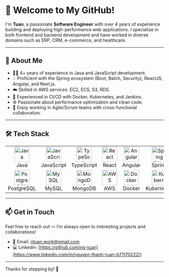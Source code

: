 # 👋 Welcome to My GitHub!

I'm **Tuan**, a passionate **Software Engineer** with over 4 years of experience building and deploying high-performance web applications. I specialize in both frontend and backend development and have worked in diverse domains such as ERP, CRM, e-commerce, and healthcare.

---

## 🚀 About Me

- 👨‍💻 4+ years of experience in Java and JavaScript development.
- 💡 Proficient with the Spring ecosystem (Boot, Batch, Security), ReactJS, Angular, and Next.js.
- ☁️ Skilled in AWS services: EC2, ECS, S3, RDS.
- 🔄 Experienced in CI/CD with Docker, Kubernetes, and Jenkins.
- ⚙️ Passionate about performance optimization and clean code.
- 🤝 Enjoy working in Agile/Scrum teams with cross-functional collaboration.

---

## 🛠 Tech Stack

<table>
<tr>
<td align="center" width="96">
  <img src="https://cdn.jsdelivr.net/gh/devicons/devicon/icons/java/java-original.svg" width="48" height="48" alt="Java" />
  <br>Java
</td>
<td align="center" width="96">
  <img src="https://cdn.jsdelivr.net/gh/devicons/devicon/icons/javascript/javascript-original.svg" width="48" height="48" alt="JavaScript" />
  <br>JavaScript
</td>
<td align="center" width="96">
  <img src="https://cdn.jsdelivr.net/gh/devicons/devicon/icons/typescript/typescript-original.svg" width="48" height="48" alt="TypeScript" />
  <br>TypeScript
</td>
<td align="center" width="96">
  <img src="https://cdn.jsdelivr.net/gh/devicons/devicon/icons/react/react-original.svg" width="48" height="48" alt="React" />
  <br>React
</td>
<td align="center" width="96">
  <img src="https://cdn.jsdelivr.net/gh/devicons/devicon/icons/angularjs/angularjs-original.svg" width="48" height="48" alt="Angular" />
  <br>Angular
</td>
<td align="center" width="96">
  <img src="https://cdn.jsdelivr.net/gh/devicons/devicon/icons/spring/spring-original.svg" width="48" height="48" alt="Spring Boot" />
  <br>Spring
</td>
<td align="center" width="96">
  <img src="https://cdn.jsdelivr.net/gh/devicons/devicon/icons/nestjs/nestjs-plain.svg" width="48" height="48" alt="NestJS" />
  <br>NestJS
</td>
</tr>
<tr>
<td align="center" width="96">
  <img src="https://cdn.jsdelivr.net/gh/devicons/devicon/icons/postgresql/postgresql-original.svg" width="48" height="48" alt="PostgreSQL" />
  <br>PostgreSQL
</td>
<td align="center" width="96">
  <img src="https://cdn.jsdelivr.net/gh/devicons/devicon/icons/mysql/mysql-original.svg" width="48" height="48" alt="MySQL" />
  <br>MySQL
</td>
<td align="center" width="96">
  <img src="https://cdn.jsdelivr.net/gh/devicons/devicon/icons/mongodb/mongodb-original.svg" width="48" height="48" alt="MongoDB" />
  <br>MongoDB
</td>
<td align="center" width="96">
  <img src="https://cdn.jsdelivr.net/gh/devicons/devicon/icons/amazonwebservices/amazonwebservices-original.svg" width="48" height="48" alt="AWS" />
  <br>AWS
</td>
<td align="center" width="96">
  <img src="https://cdn.jsdelivr.net/gh/devicons/devicon/icons/docker/docker-original.svg" width="48" height="48" alt="Docker" />
  <br>Docker
</td>
<td align="center" width="96">
  <img src="https://cdn.jsdelivr.net/gh/devicons/devicon/icons/kubernetes/kubernetes-plain.svg" width="48" height="48" alt="Kubernetes" />
  <br>Kubernetes
</td>
<td align="center" width="96">
  <img src="https://cdn.jsdelivr.net/gh/devicons/devicon/icons/jenkins/jenkins-original.svg" width="48" height="48" alt="Jenkins" />
  <br>Jenkins
</td>
</tr>
</table>

---

## 📫 Get in Touch

Feel free to reach out — I’m always open to interesting projects and collaborations!

- 📧 Email: [ntuan.work@gmail.com](mailto:ntuan.work@gmail.com)  
- 💻 Linkedin: [https://github.com/ng-tuan](https://www.linkedin.com/in/nguyen-thanh-tuan-b71170222/)

---

Thanks for stopping by! 🌟
